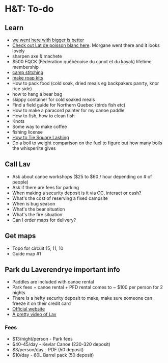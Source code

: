 # H&T: To-do

## Learn

- [we went here with bigger is better](https://www.sepaq.com/rf/mas/index.dot?language_id=1)
- [Check out Lat de poisson blanc here](https://poissonblanc.ca/en/). Morgane went there and it looks lovely
- sharpen axe & machete
- $500 FQCK (Fédération québécoise du canot et du kayak) lifetime membership
- [camp stitching](https://www.youtube.com/watch?v=fAV8lfI_6jM&feature=emb_title)
- [make roap kits](https://www.youtube.com/watch?v=h_Av_751ysI)
- How to pack food (cold soak, dried meals eg backpakers panrty, knor rice side)
- how to hang a bear bag
- skippy container for cold soaked meals
- Find a field guide for Northern Quebec (birds fish etc)
- How to make a paracord painter for my canoe paddle
- How to fish, how to clean fish
- Knots
- Some way to make coffee
- fishing license
- [How to Tie Square Lashing](https://survivalsherpa.wordpress.com/2015/02/22/camp-craft-how-to-tie-square-lashing/)
- Do a boil to weight comparison on the fuel to figure out how many boils the whisperlite gives

## Call Lav

- Ask about canoe workshops ($25 to $60 / hour depending on # of people)
- Ask if there are fees for parking
- When making a security deposit is it via CC, interact or cash?
- What's the cost of reserving a fixed campsite
- When is bug season
- What's the bear situation
- What's the fire situation
- Can I order maps for delivery?

## Get maps

- Topo for circuit 15, 11, 10
- Guide map #1

## Park du Laverendrye important info

- Paddles are included with canoe rental
- Park fees + canoe rental + PFD rental comes to ~ $100 per person for 2 nights
- There is a hefty security deposit to make, make sure someone can freeze it on their credit card
- [Official website](http://www.canot-camping.ca/)
- [A pretty video of Lav](https://www.youtube.com/watch?v=AKIkUEd0sMo)

### Fees

- $13/night/person - Park fees
- $40-45/day - Kevlar Canoe (230-320 deposit)
- $3/person/day - PDF (50 deposit)
- $10/day - 60L Barrel pack (50 deposit)
